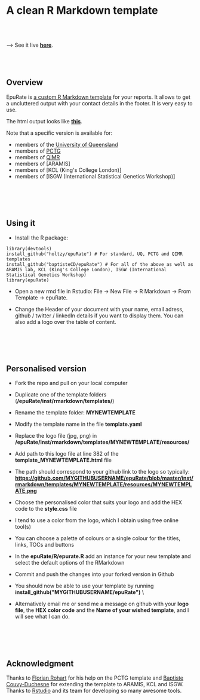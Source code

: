    A clean R Markdown template
===================

<br>
<br>

--> See it live [**here**](https://holtzy.github.io/epuRate/).


<br><br>
Overview
--------
EpuRate is [a custom R Markdown template](https://holtzy.github.io/epuRate/) for your reports. It allows to get a uncluttered output with your contact details in the footer. It is very easy to use.

The html output looks like [**this**](https://holtzy.github.io/epuRate/).

Note that a specific version is available for:

- members of the [University of Queensland](https://holtzy.github.io/epuRate/uq.html)
- members of [PCTG](https://holtzy.github.io/epuRate/pctg.html)
- members of [QIMR](https://holtzy.github.io/epuRate/qimr.html)
- members of [ARAMIS]
- members of [KCL (King's College London)]
- members of [ISGW (International Statistical Genetics Workshop)]


<br><br><br>
Using it
--------

- Install the R package:
```
library(devtools)
install_github("holtzy/epuRate") # For standard, UQ, PCTG and QIMR templates
install_github("baptisteCD/epuRate") # For all of the above as well as ARAMIS lab, KCL (King's College London), ISGW (International Statistical Genetics Workshop)
library(epuRate)
```
- Open a new rmd file in Rstudio: File -> New File -> R Markdown -> From Template -> epuRate.

- Change  the Header of your document with your name, email adress, github / twitter / linkedIn details if you want to display them. You can also add a logo over the table of content.


<br><br><br>
Personalised version
--------
- Fork the repo and pull on your local computer
- Duplicate one of the template folders (**/epuRate/inst/rmarkdown/templates/**)
- Rename the template folder: **MYNEWTEMPLATE**
- Modify the template name in the file **template.yaml**
- Replace the logo file (jpg, png) in **/epuRate/inst/rmarkdown/templates/MYNEWTEMPLATE/resources/**
- Add path to this logo file  at line 382 of the **template_MYNEWTEMPLATE.html** file
- The path should correspond to your github link to the logo so typically: **https://github.com/MYGITHUBUSERNAME/epuRate/blob/master/inst/rmarkdown/templates/MYNEWTEMPLATE/resources/MYNEWTEMPLATE.png**
- Choose the personalised color that suits your logo and add the HEX code to the **style.css** file
- I tend to use a color from the logo, which I obtain using free online tool(s)
- You can choose a palette of colours or a single colour for the titles, links, TOCs and buttons
- In the **epuRate/R/epurate.R** add an instance for your new template and select the default options of the RMarkdown
- Commit and push the changes into your forked version in Github
- You should now be able to use your template by running **install_github("MYGITHUBUSERNAME/epuRate")**
 \\ 
 
- Alternatively email me or send me a message on github with your **logo file**, the **HEX color code**
 and the **Name of your wished template**, and I will see what I can do.
 
<br><br><br>
Acknowledgment
--------
Thanks to [Florian Rohart](http://florian.rohart.free.fr/Professional_page/Home.html) for his help on the PCTG template and [Baptiste Couvy-Duchesne](https://github.com/baptisteCD) for extending the template to ARAMIS, KCL and ISGW. Thanks to [Rstudio](https://www.rstudio.com) and its team for developing so many awesome tools.
